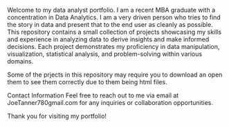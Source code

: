 Welcome to my data analyst portfolio. I am a recent MBA graduate with a concentration in Data Analytics. I am a very driven person who tries to find the story in data and present that to the end user as cleanly as possible. This repository contains a small collection of projects showcasing my skills and experience in analyzing data to derive insights and make informed decisions. Each project demonstrates my proficiency in data manipulation, visualization, statistical analysis, and problem-solving within various domains.

Some of the prjects in this repository may require you to download an open them to see them correctly due to them being html files. 

Contact Information
Feel free to reach out to me via email at JoeTanner780gmail.com for any inquiries or collaboration opportunities.

Thank you for visiting my portfolio!
